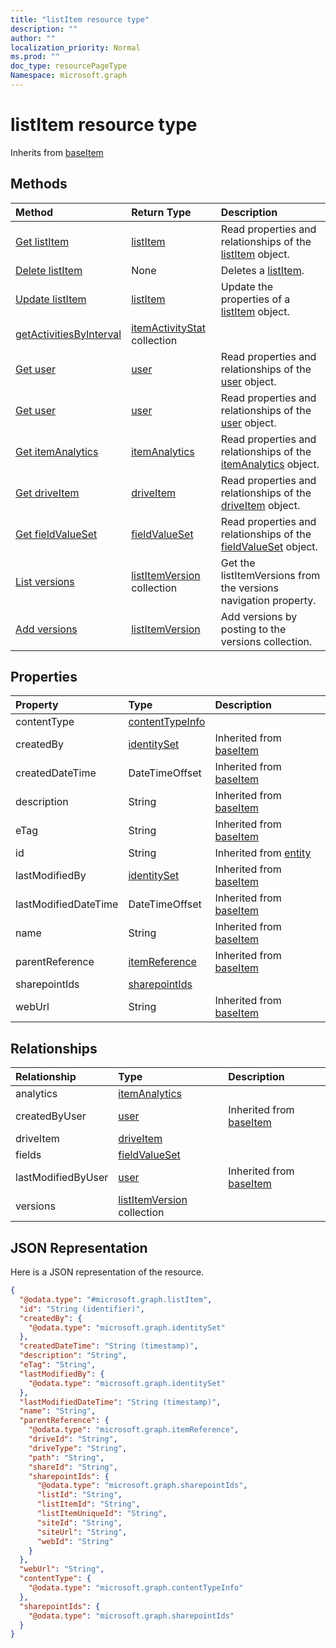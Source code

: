 ```yaml
---
title: "listItem resource type"
description: ""
author: ""
localization_priority: Normal
ms.prod: ""
doc_type: resourcePageType
Namespace: microsoft.graph
---
```



# listItem resource type




Inherits from [baseItem](../resources/baseItem.md)

## Methods
|Method|Return Type|Description|
|:---|:---|:---|
|[Get listItem](../api/listitem-get.md)|[listItem](../resources/listItem.md)|Read properties and relationships of the [listItem](../resources/listitem.md) object.|
|[Delete listItem](../api/listitem-delete.md)|None|Deletes a [listItem](../resources/listitem.md).|
|[Update listItem](../api/listitem-update.md)|[listItem](../resources/listItem.md)|Update the properties of a [listItem](../resources/listitem.md) object.|
|[getActivitiesByInterval](../api/listitem-getactivitiesbyinterval.md)|[itemActivityStat](../resources/itemActivityStat.md) collection||
|[Get user](../api/user-get.md)|[user](../resources/user.md)|Read properties and relationships of the [user](../resources/user.md) object.|
|[Get user](../api/user-get.md)|[user](../resources/user.md)|Read properties and relationships of the [user](../resources/user.md) object.|
|[Get itemAnalytics](../api/itemanalytics-get.md)|[itemAnalytics](../resources/itemAnalytics.md)|Read properties and relationships of the [itemAnalytics](../resources/itemanalytics.md) object.|
|[Get driveItem](../api/driveitem-get.md)|[driveItem](../resources/driveItem.md)|Read properties and relationships of the [driveItem](../resources/driveitem.md) object.|
|[Get fieldValueSet](../api/fieldvalueset-get.md)|[fieldValueSet](../resources/fieldValueSet.md)|Read properties and relationships of the [fieldValueSet](../resources/fieldvalueset.md) object.|
|[List versions](../api/listitem-list-versions.md)|[listItemVersion](../resources/listItemVersion.md) collection|Get the listItemVersions from the versions navigation property.|
|[Add versions](../api/listitem-post-versions.md)|[listItemVersion](../resources/listItemVersion.md)|Add versions by posting to the versions collection.|

## Properties
|Property|Type|Description|
|:---|:---|:---|
|contentType|[contentTypeInfo](../resources/contentTypeInfo.md)||
|createdBy|[identitySet](../resources/identitySet.md)| Inherited from [baseItem](../resources/baseItem.md)|
|createdDateTime|DateTimeOffset| Inherited from [baseItem](../resources/baseItem.md)|
|description|String| Inherited from [baseItem](../resources/baseItem.md)|
|eTag|String| Inherited from [baseItem](../resources/baseItem.md)|
|id|String| Inherited from [entity](../resources/entity.md)|
|lastModifiedBy|[identitySet](../resources/identitySet.md)| Inherited from [baseItem](../resources/baseItem.md)|
|lastModifiedDateTime|DateTimeOffset| Inherited from [baseItem](../resources/baseItem.md)|
|name|String| Inherited from [baseItem](../resources/baseItem.md)|
|parentReference|[itemReference](../resources/itemReference.md)| Inherited from [baseItem](../resources/baseItem.md)|
|sharepointIds|[sharepointIds](../resources/sharepointIds.md)||
|webUrl|String| Inherited from [baseItem](../resources/baseItem.md)|

## Relationships
|Relationship|Type|Description|
|:---|:---|:---|
|analytics|[itemAnalytics](../resources/itemAnalytics.md)||
|createdByUser|[user](../resources/user.md)| Inherited from [baseItem](../resources/baseItem.md)|
|driveItem|[driveItem](../resources/driveItem.md)||
|fields|[fieldValueSet](../resources/fieldValueSet.md)||
|lastModifiedByUser|[user](../resources/user.md)| Inherited from [baseItem](../resources/baseItem.md)|
|versions|[listItemVersion](../resources/listItemVersion.md) collection||

## JSON Representation
Here is a JSON representation of the resource.
<!-- {
  "blockType": "resource",
  "keyProperty": "id",
  "@odata.type": "microsoft.graph.listItem",
  "baseType": "microsoft.graph.baseItem",
  "openType": false
}
-->
``` json
{
  "@odata.type": "#microsoft.graph.listItem",
  "id": "String (identifier)",
  "createdBy": {
    "@odata.type": "microsoft.graph.identitySet"
  },
  "createdDateTime": "String (timestamp)",
  "description": "String",
  "eTag": "String",
  "lastModifiedBy": {
    "@odata.type": "microsoft.graph.identitySet"
  },
  "lastModifiedDateTime": "String (timestamp)",
  "name": "String",
  "parentReference": {
    "@odata.type": "microsoft.graph.itemReference",
    "driveId": "String",
    "driveType": "String",
    "path": "String",
    "shareId": "String",
    "sharepointIds": {
      "@odata.type": "microsoft.graph.sharepointIds",
      "listId": "String",
      "listItemId": "String",
      "listItemUniqueId": "String",
      "siteId": "String",
      "siteUrl": "String",
      "webId": "String"
    }
  },
  "webUrl": "String",
  "contentType": {
    "@odata.type": "microsoft.graph.contentTypeInfo"
  },
  "sharepointIds": {
    "@odata.type": "microsoft.graph.sharepointIds"
  }
}
```

